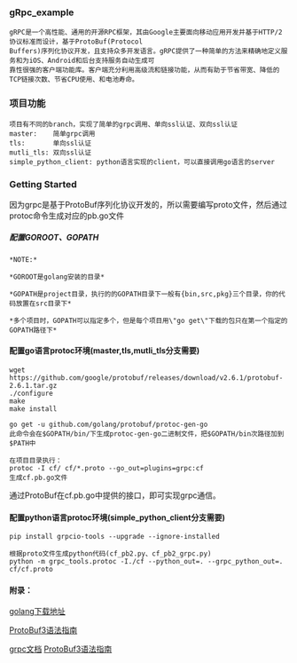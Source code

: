 ### gRpc_example
    gRPC是一个高性能、通用的开源RPC框架，其由Google主要面向移动应用开发并基于HTTP/2协议标准而设计，基于ProtoBuf(Protocol
    Buffers)序列化协议开发，且支持众多开发语言。gRPC提供了一种简单的方法来精确地定义服务和为iOS、Android和后台支持服务自动生成可
    靠性很强的客户端功能库。客户端充分利用高级流和链接功能，从而有助于节省带宽、降低的TCP链接次数、节省CPU使用、和电池寿命。

### 项目功能
    项目有不同的branch，实现了简单的grpc调用、单向ssl认证、双向ssl认证
    master:    简单grpc调用
    tls:       单向ssl认证
    mutli_tls: 双向ssl认证
    simple_python_client: python语言实现的client，可以直接调用go语言的server

### Getting Started
因为grpc是基于ProtoBuf序列化协议开发的，所以需要编写proto文件，然后通过protoc命令生成对应的pb.go文件


##### 配置GOROOT、GOPATH

    *NOTE:*

    *GOROOT是golang安装的目录*

    *GOPATH是project目录，执行的的GOPATH目录下一般有{bin,src,pkg}三个目录，你的代码放置在src目录下*

    *多个项目时，GOPATH可以指定多个，但是每个项目用\"go get\"下载的包只在第一个指定的GOPATH路径下*


#### 配置go语言protoc环境(master,tls,mutli_tls分支需要)
    wget https://github.com/google/protobuf/releases/download/v2.6.1/protobuf-2.6.1.tar.gz
    ./configure
    make
    make install

    go get -u github.com/golang/protobuf/protoc-gen-go
    此命令会在$GOPATH/bin/下生成protoc-gen-go二进制文件，把$GOPATH/bin次路径加到$PATH中

    在项目目录执行：
    protoc -I cf/ cf/*.proto --go_out=plugins=grpc:cf
    生成cf.pb.go文件

通过ProtoBuf在cf.pb.go中提供的接口，即可实现grpc通信。


#### 配置python语言protoc环境(simple_python_client分支需要)
    pip install grpcio-tools --upgrade --ignore-installed

    根据proto文件生成python代码(cf_pb2.py、cf_pb2_grpc.py)
    python -m grpc_tools.protoc -I./cf --python_out=. --grpc_python_out=. cf/cf.proto


#### 附录：
[golang下载地址](https://golang.org/dl)

[ProtoBuf3语法指南](http://colobu.com/2017/03/16/Protobuf3-language-guide)

[grpc文档](https://grpc.io/docs/tutorials/basic/python.html)
[ProtoBuf3语法指南](http://colobu.com/2017/03/16/Protobuf3-language-guide)
